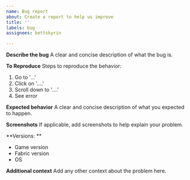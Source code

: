 ```yaml
---
name: Bug report
about: Create a report to help us improve
title: ''
labels: bug
assignees: bettskyrin

---
```


**Describe the bug**
A clear and concise description of what the bug is.

**To Reproduce**
Steps to reproduce the behavior:
1. Go to '...'
2. Click on '....'
3. Scroll down to '....'
4. See error

**Expected behavior**
A clear and concise description of what you expected to happen.

**Screenshots**
If applicable, add screenshots to help explain your problem.

**Versions: **
- Game version
- Fabric version
- OS

**Additional context**
Add any other context about the problem here.
